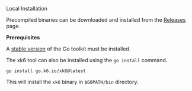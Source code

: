 Local Installation

Precompiled binaries can be downloaded and installed from the [Releases] page.

**Prerequisites**

A [stable version] of the Go toolkit must be installed.

The xk6 tool can also be installed using the `go install` command.

    go install go.k6.io/xk6@latest

This will install the `xk6` binary in `$GOPATH/bin` directory.

[Releases]: https://github.com/grafana/xk6/releases
[stable version]: https://go.dev/dl/
